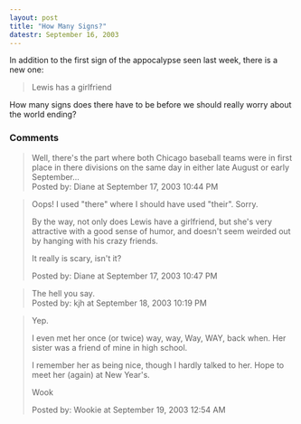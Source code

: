 ```yaml
---
layout: post
title: "How Many Signs?"
datestr: September 16, 2003
---
```


In addition to the first sign of the appocalypse seen last week, there is a new one:
<blockquote>Lewis has a girlfriend</blockquote>
How many signs does there have to be before we should really worry about the world ending?

### Comments

<blockquote>
Well, there's the part where both Chicago baseball teams were in first place in there divisions on the same day in either late August or early September...
<div class="post-meta">Posted by: Diane at September 17, 2003 10:44 PM</div> </blockquote>

<blockquote>
Oops! I used "there" where I should have used "their". Sorry.

By the way, not only does Lewis have a girlfriend, but she's very attractive with a good sense of humor, and doesn't seem weirded out by hanging with his crazy friends.

It really is scary, isn't it?
<div class="post-meta">Posted by: Diane at September 17, 2003 10:47 PM</div> </blockquote>

<blockquote>
The hell you say.<br />

<div class="post-meta">Posted by: kjh at September 18, 2003 10:19 PM</div> </blockquote>

<blockquote>
Yep.

I even met her once (or twice) way, way, Way, WAY, back when.  Her sister was a friend of mine in high school.

I remember her as being nice, though I hardly talked to her.  Hope to meet her (again) at New Year's.

Wook
<div class="post-meta">Posted by: Wookie at September 19, 2003 12:54 AM</div> </blockquote>


